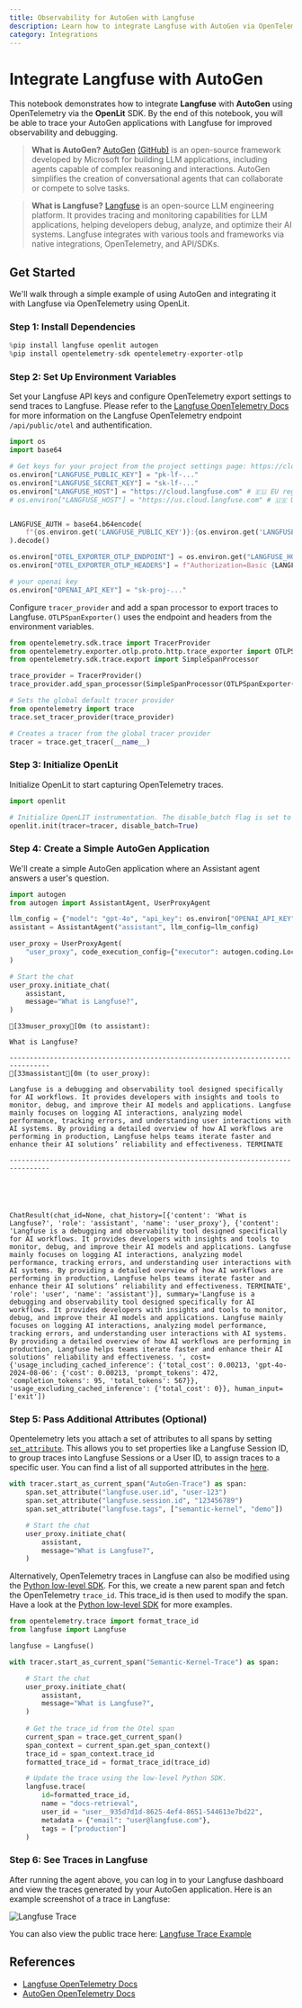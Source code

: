 ```yaml
---
title: Observability for AutoGen with Langfuse
description: Learn how to integrate Langfuse with AutoGen via OpenTelemetry using OpenLit
category: Integrations
---
```


# Integrate Langfuse with AutoGen

This notebook demonstrates how to integrate **Langfuse** with **AutoGen** using OpenTelemetry via the **OpenLit** SDK. By the end of this notebook, you will be able to trace your AutoGen applications with Langfuse for improved observability and debugging.

> **What is AutoGen?** [AutoGen](https://microsoft.github.io/autogen/stable/) [(GitHub)](https://github.com/microsoft/autogen) is an open-source framework developed by Microsoft for building LLM applications, including agents capable of complex reasoning and interactions. AutoGen simplifies the creation of conversational agents that can collaborate or compete to solve tasks.

> **What is Langfuse?** [Langfuse](https://langfuse.com) is an open-source LLM engineering platform. It provides tracing and monitoring capabilities for LLM applications, helping developers debug, analyze, and optimize their AI systems. Langfuse integrates with various tools and frameworks via native integrations, OpenTelemetry, and API/SDKs.

## Get Started

We'll walk through a simple example of using AutoGen and integrating it with Langfuse via OpenTelemetry using OpenLit.

### Step 1: Install Dependencies



```python
%pip install langfuse openlit autogen
%pip install opentelemetry-sdk opentelemetry-exporter-otlp
```

### Step 2: Set Up Environment Variables

Set your Langfuse API keys and configure OpenTelemetry export settings to send traces to Langfuse. Please refer to the [Langfuse OpenTelemetry Docs](https://langfuse.com/docs/opentelemetry/get-started) for more information on the Langfuse OpenTelemetry endpoint `/api/public/otel` and authentification.


```python
import os
import base64

# Get keys for your project from the project settings page: https://cloud.langfuse.com
os.environ["LANGFUSE_PUBLIC_KEY"] = "pk-lf-..." 
os.environ["LANGFUSE_SECRET_KEY"] = "sk-lf-..." 
os.environ["LANGFUSE_HOST"] = "https://cloud.langfuse.com" # 🇪🇺 EU region
# os.environ["LANGFUSE_HOST"] = "https://us.cloud.langfuse.com" # 🇺🇸 US region


LANGFUSE_AUTH = base64.b64encode(
    f"{os.environ.get('LANGFUSE_PUBLIC_KEY')}:{os.environ.get('LANGFUSE_SECRET_KEY')}".encode()
).decode()

os.environ["OTEL_EXPORTER_OTLP_ENDPOINT"] = os.environ.get("LANGFUSE_HOST") + "/api/public/otel"
os.environ["OTEL_EXPORTER_OTLP_HEADERS"] = f"Authorization=Basic {LANGFUSE_AUTH}"

# your openai key
os.environ["OPENAI_API_KEY"] = "sk-proj-..."
```

Configure `tracer_provider` and add a span processor to export traces to Langfuse. `OTLPSpanExporter()` uses the endpoint and headers from the environment variables.


```python
from opentelemetry.sdk.trace import TracerProvider
from opentelemetry.exporter.otlp.proto.http.trace_exporter import OTLPSpanExporter
from opentelemetry.sdk.trace.export import SimpleSpanProcessor

trace_provider = TracerProvider()
trace_provider.add_span_processor(SimpleSpanProcessor(OTLPSpanExporter()))

# Sets the global default tracer provider
from opentelemetry import trace
trace.set_tracer_provider(trace_provider)

# Creates a tracer from the global tracer provider
tracer = trace.get_tracer(__name__)
```

### Step 3: Initialize OpenLit

Initialize OpenLit to start capturing OpenTelemetry traces.


```python
import openlit

# Initialize OpenLIT instrumentation. The disable_batch flag is set to true to process traces immediately.
openlit.init(tracer=tracer, disable_batch=True)
```

### Step 4: Create a Simple AutoGen Application

We'll create a simple AutoGen application where an Assistant agent answers a user's question.


```python
import autogen
from autogen import AssistantAgent, UserProxyAgent

llm_config = {"model": "gpt-4o", "api_key": os.environ["OPENAI_API_KEY"]}
assistant = AssistantAgent("assistant", llm_config=llm_config)

user_proxy = UserProxyAgent(
    "user_proxy", code_execution_config={"executor": autogen.coding.LocalCommandLineCodeExecutor(work_dir="coding")}
)

# Start the chat
user_proxy.initiate_chat(
    assistant,
    message="What is Langfuse?",
)

```

    [33muser_proxy[0m (to assistant):
    
    What is Langfuse?
    
    --------------------------------------------------------------------------------
    [33massistant[0m (to user_proxy):
    
    Langfuse is a debugging and observability tool designed specifically for AI workflows. It provides developers with insights and tools to monitor, debug, and improve their AI models and applications. Langfuse mainly focuses on logging AI interactions, analyzing model performance, tracking errors, and understanding user interactions with AI systems. By providing a detailed overview of how AI workflows are performing in production, Langfuse helps teams iterate faster and enhance their AI solutions’ reliability and effectiveness. TERMINATE
    
    --------------------------------------------------------------------------------





    ChatResult(chat_id=None, chat_history=[{'content': 'What is Langfuse?', 'role': 'assistant', 'name': 'user_proxy'}, {'content': 'Langfuse is a debugging and observability tool designed specifically for AI workflows. It provides developers with insights and tools to monitor, debug, and improve their AI models and applications. Langfuse mainly focuses on logging AI interactions, analyzing model performance, tracking errors, and understanding user interactions with AI systems. By providing a detailed overview of how AI workflows are performing in production, Langfuse helps teams iterate faster and enhance their AI solutions’ reliability and effectiveness. TERMINATE', 'role': 'user', 'name': 'assistant'}], summary='Langfuse is a debugging and observability tool designed specifically for AI workflows. It provides developers with insights and tools to monitor, debug, and improve their AI models and applications. Langfuse mainly focuses on logging AI interactions, analyzing model performance, tracking errors, and understanding user interactions with AI systems. By providing a detailed overview of how AI workflows are performing in production, Langfuse helps teams iterate faster and enhance their AI solutions’ reliability and effectiveness. ', cost={'usage_including_cached_inference': {'total_cost': 0.00213, 'gpt-4o-2024-08-06': {'cost': 0.00213, 'prompt_tokens': 472, 'completion_tokens': 95, 'total_tokens': 567}}, 'usage_excluding_cached_inference': {'total_cost': 0}}, human_input=['exit'])



### Step 5: Pass Additional Attributes (Optional)

Opentelemetry lets you attach a set of attributes to all spans by setting [`set_attribute`](https://opentelemetry.io/docs/languages/python/instrumentation/#add-attributes-to-a-span). This allows you to set properties like a Langfuse Session ID, to group traces into Langfuse Sessions or a User ID, to assign traces to a specific user. You can find a list of all supported attributes in the [here](/docs/opentelemetry/get-started#property-mapping).


```python
with tracer.start_as_current_span("AutoGen-Trace") as span:
    span.set_attribute("langfuse.user.id", "user-123")
    span.set_attribute("langfuse.session.id", "123456789")
    span.set_attribute("langfuse.tags", ["semantic-kernel", "demo"])

    # Start the chat
    user_proxy.initiate_chat(
        assistant,
        message="What is Langfuse?",
    )
```

Alternatively, OpenTelemetry traces in Langfuse can also be modified using the [Python low-level SDK](https://langfuse.com/docs/sdk/python/low-level-sdk). For this, we create a new parent span and fetch the OpenTelemetry `trace_id`. This trace_id is then used to modify the span. Have a look at the [Python low-level SDK](https://langfuse.com/docs/sdk/python/low-level-sdk) for more examples. 


```python
from opentelemetry.trace import format_trace_id
from langfuse import Langfuse

langfuse = Langfuse()

with tracer.start_as_current_span("Semantic-Kernel-Trace") as span:

    # Start the chat
    user_proxy.initiate_chat(
        assistant,
        message="What is Langfuse?",
    )
    
    # Get the trace_id from the Otel span
    current_span = trace.get_current_span()
    span_context = current_span.get_span_context()
    trace_id = span_context.trace_id
    formatted_trace_id = format_trace_id(trace_id)

    # Update the trace using the low-level Python SDK.
    langfuse.trace(
        id=formatted_trace_id, 
        name = "docs-retrieval",
        user_id = "user__935d7d1d-8625-4ef4-8651-544613e7bd22",
        metadata = {"email": "user@langfuse.com"},
        tags = ["production"]
    )
```


### Step 6: See Traces in Langfuse

After running the agent above, you can log in to your Langfuse dashboard and view the traces generated by your AutoGen application. Here is an example screenshot of a trace in Langfuse:

![Langfuse Trace](https://langfuse.com/images/cookbook/integration-autogen/autogen-example-trace.png)

You can also view the public trace here: [Langfuse Trace Example](https://cloud.langfuse.com/project/cloramnkj0002jz088vzn1ja4/traces/df850ab499107d4348584cf5933baabd?timestamp=2025-02-04T16%3A55%3A51.660Z&observation=286c648acb0105c2)

## References

- [Langfuse OpenTelemetry Docs](https://langfuse.com/docs/opentelemetry/get-started)
- [AutoGen OpenTelemetry Docs](https://microsoft.github.io/autogen/dev//user-guide/core-user-guide/framework/telemetry.html)


